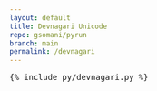 ```yaml
---
layout: default
title: Devnagari Unicode
repo: gsomani/pyrun
branch: main
permalink: /devnagari
---
```


<pre data-executable data-language="python">
{% include py/devnagari.py %}
</pre>
